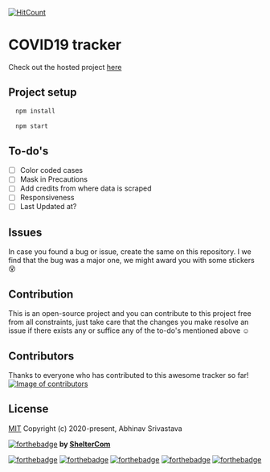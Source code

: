 [![HitCount](http://hits.dwyl.com/sheltercom/covi.svg)](http://hits.dwyl.com/sheltercom/covi)

# COVID19 tracker
Check out the hosted project [here](https://covitracker.netlify.app/)

## Project setup
```bash
  npm install
  
  npm start
```

## To-do's
* [ ] Color coded cases
* [ ] Mask in Precautions
* [ ] Add credits from where data is scraped
* [ ] Responsiveness
* [ ] Last Updated at?

## Issues
In case you found a bug or issue, create the same on this repository. I we find that the bug was a major one, we might award you with some stickers :dizzy_face:

## Contribution
This is an open-source project and you can contribute to this project free from all constraints, just take care that the changes you make resolve an issue if there exists any or suffice any of the to-do's mentioned above :relaxed:

## Contributors
Thanks to everyone who has contributed to this awesome tracker so far!
<a href="https://github.com/ShelterCom/covi/graphs/contributors"><img src="https://contributors-img.firebaseapp.com/image?repo=ShelterCom/Covi" alt="Image of contributors"></a>

## License

[MIT](http://opensource.org/licenses/MIT)
Copyright (c) 2020-present, Abhinav Srivastava


[![forthebadge](https://forthebadge.com/images/badges/built-with-love.svg)](https://github.com/ShelterCom) __by <a href="https://github.com/ShelterCom">ShelterCom</a>__

[![forthebadge](https://forthebadge.com/images/badges/made-with-crayons.svg)](https://github.com/ShelterCom)
[![forthebadge](https://forthebadge.com/images/badges/uses-js.svg)](https://github.com/ShelterCom)
[![forthebadge](https://forthebadge.com/images/badges/uses-css.svg)](https://github.com/ShelterCom)
[![forthebadge](https://forthebadge.com/images/badges/powered-by-electricity.svg)](https://github.com/ShelterCom)
[![forthebadge](https://forthebadge.com/images/badges/oooo-kill-em.svg)](https://github.com/ShelterCom)
